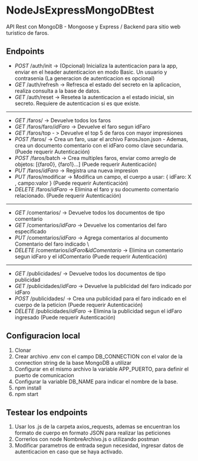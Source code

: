 # NodeJsExpressMongoDBtest

API Rest con MongoDB - Mongoose y Express / Backend para sitio web turistico de faros.

## Endpoints
- *POST* /auth/init -> (Opcional) Inicializa la autenticacion para la app, enviar en el header autenticacion en modo Basic. Un usuario y contrasenia (La generacion de autenticacion es opcional)
- *GET* /auth/refresh -> Refresca el estado del secreto en la aplicacion, realiza consulta a la base de datos.
- *GET* /auth/reset -> Resetea la autenticacion a el estado inicial, sin secreto. Requiere de autenticacion si es que existe.
-------------------------------------------------------------------------------------------------------------
- *GET* /faros/ -> Devuelve todos los faros
- *GET* /faros/faro/$idFaro$ -> Devuelve el faro segun idFaro
- *GET* /faros/top - > Devuelve el top 5 de faros con mayor impresiones
- *POST* /faros/ -> Crea un faro, usar el archivo FarosJson.json - Ademas, crea un documento comentario con el idFaro como clave secundaria. (Puede requerir Autenticación)
- *POST* /faros/batch -> Crea multiples faros, enviar como arreglo de objetos: [{faro0}, {faro1}...] (Puede requerir Autenticación)
- *PUT* /faros/$idFaro$ -> Registra una nueva impresion
- *PUT* /faros/modificar -> Modifica un campo, el cuerpo a usar: { idFaro: X , campo:valor } (Puede requerir Autenticación)
- *DELETE* /faros/$idFaro$ -> Elimina el faro y su documento comentario relacionado. (Puede requerir Autenticación)
------------------------------------------------------------------------------------------------------------
- *GET* /comentarios/ -> Devuelve todos los documentos de tipo comentario 
- *GET* /comentarios/$idFaro$ -> Devuelve los comentarios del faro especificado 
- *PUT* /comentarios/$idFaro$ -> Agrega comentarios al documento Comentario del faro indicado \
- *DELETE* /comentarios/$idFaro$&$idComentario$ -> Elimina un comentario segun idFaro y el idComentario (Puede requerir Autenticación)
-------------------------------------------------------------------------------------------------------------
- *GET* /publicidades/ -> Devuelve todos los documentos de tipo publicidad
- *GET* /publicidades/$idFaro$ -> Devuelve la publicidad del faro indicado por idFaro
- *POST* /publicidades/ -> Crea una publicidad para el faro indicado en el cuerpo de la peticion (Puede requerir Autenticación)
- *DELETE* /publicidades/$idFaro$ -> Elimina la publicidad segun el idFaro ingresado (Puede requerir Autenticación)


## Configuracion local
1. Clonar
2. Crear archivo .env con el campo DB_CONNECTION con el valor de la connection string de la base MongoDB a utilizar
3. Configurar en el mismo archivo la variable APP_PUERTO, para definir el puerto de comunicacion
4. Configurar la variable DB_NAME para indicar el nombre de la base. 
5. npm install
6. npm start
## Testear los endpoints
1. Usar los .js de la carpeta axios_requests, ademas se encuentran los formato de cuerpo en formato JSON para realizar las peticiones
2. Correrlos con node NombreArchivo.js o utilizando postman
3. Modificar parametros de entrada segun necesidad, ingresar datos de autenticacion en caso que se haya activado.
